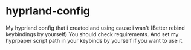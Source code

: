 # hyprland-config
My hyprland config that i created and using cause i wan't (Better rebind keybindings by yourself)
You should check requirements. And set my hyprpaper script path in your keybinds by yourself if you want to use it.

